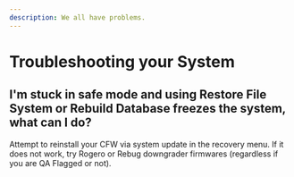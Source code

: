 ```yaml
---
description: We all have problems.
---
```


# Troubleshooting your System

## **I'm stuck in safe mode and using Restore File System or Rebuild Database freezes the system, what can I do?**

Attempt to reinstall your CFW via system update in the recovery menu. If it does not work, try Rogero or Rebug downgrader firmwares \(regardless if you are QA Flagged or not\).

